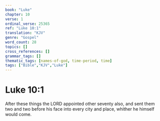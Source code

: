 ```yaml
---
book: "Luke"
chapter: 10
verse: 1
ordinal_verse: 25365
ref: "Luke 10:1"
translation: "KJV"
genre: "Gospel"
word_count: 28
topics: []
cross_references: []
grammar_tags: []
thematic_tags: [names-of-god, time-period, time]
tags: ["Bible","KJV","Luke"]
---
```


# Luke 10:1

After these things the LORD appointed other seventy also, and sent them two and two before his face into every city and place, whither he himself would come.
